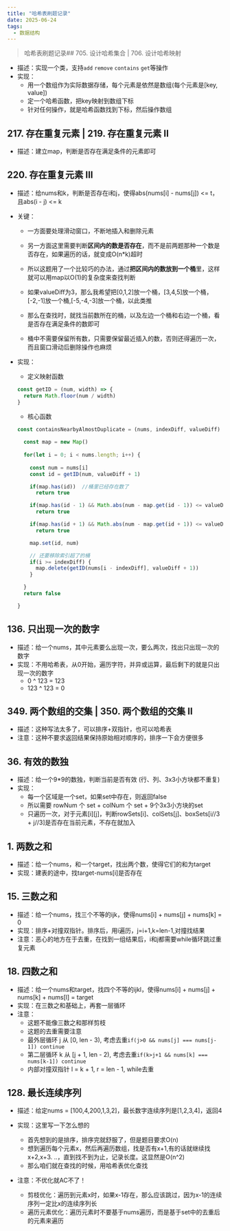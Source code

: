 ```yaml
---
title: "哈希表刷题记录"
date: 2025-06-24
tags:
  - 数据结构
---
```

> 哈希表刷题记录## 705. 设计哈希集合 | 706. 设计哈希映射
- 描述：实现一个类，支持`add` `remove` `contains` `get`等操作
- 实现：
  - 用一个数组作为实际数据存储，每个元素是依然是数组(每个元素是[key, value])
  - 定一个哈希函数，把key映射到数组下标
  - 针对任何操作，就是哈希函数找到下标，然后操作数组

## 217. 存在重复元素 | 219. 存在重复元素 II
- 描述：建立map，判断是否存在满足条件的元素即可

## 220. 存在重复元素 III
- 描述：给nums和k，判断是否存在i和j，使得abs(nums[i] - nums[j]) <= t，且abs(i - j) <= k
- 关键：
  - 一方面要处理滑动窗口，不断地插入和删除元素
  - 另一方面这里需要判断**区间内的数是否存在**，而不是前两题那种一个数是否存在，如果遍历的话，就变成O(n*k)超时
  - 所以这题用了一个比较巧的办法，通过**把区间内的数放到一个桶**里，这样就可以用map以O(1)的复杂度来查找判断
  - 如果valueDiff为3，那么我希望把[0,1,2]放一个桶，[3,4,5]放一个桶，[-2,-1]放一个桶,[-5,-4,-3]放一个桶，以此类推
  - 那么在查找时，就找当前数所在的桶，以及左边一个桶和右边一个桶，看是否存在满足条件的数即可

  - 桶中不需要保留所有数，只需要保留最近插入的数，否则还得遍历一次，而且窗口滑动后删除操作也麻烦

- 实现：
  - 定义映射函数
  ```js
  const getID = (num, width) => {
    return Math.floor(num / width)
  }
  ```
  - 核心函数
  ```js
  const containsNearbyAlmostDuplicate = (nums, indexDiff, valueDiff) => {
    
    const map = new Map()
    
    for(let i = 0; i < nums.length; i++) {
      
      const num = nums[i]
      const id = getID(num, valueDiff + 1)

      if(map.has(id))  //桶里已经存在数了
        return true 

      if(map.has(id - 1) && Math.abs(num - map.get(id - 1)) <= valueDiff) //左边桶存在数
        return true

      if(map.has(id + 1) && Math.abs(num - map.get(id + 1)) <= valueDiff) //右边桶存在数
        return true

      map.set(id, num)

      // 还要移除索引超了的桶
      if(i >= indexDiff) {
        map.delete(getID(nums[i - indexDiff], valueDiff + 1))
      }

    }
    return false

  }


  ```

## 136. 只出现一次的数字
- 描述：给一个nums，其中元素要么出现一次，要么两次，找出只出现一次的数字
- 实现：不用哈希表，从0开始，遍历字符，并异或运算，最后剩下的就是只出现一次的数字
  - 0 ^ 123 = 123
  - 123 ^ 123 = 0

## 349. 两个数组的交集 | 350. 两个数组的交集 II
- 描述：这种写法太多了，可以排序+双指针，也可以哈希表
- 注意：这种不要求返回结果保持原始相对顺序的，排序一下会方便很多

## 36. 有效的数独
- 描述：给一个9*9的数独，判断当前是否有效 (行、列、3x3小方块都不重复)
- 实现：
  - 每一个区域是一个set，如果set中存在，则返回false
  - 所以需要 rowNum 个 set + colNum 个 set + 9个3x3小方块的set
  - 只遍历一次，对于元素[i][j]，判断rowSets[i]、colSets[j]、boxSets[i//3 + j//3]是否存在当前元素，不存在就加入

## 1. 两数之和
- 描述：给一个nums，和一个target，找出两个数，使得它们的和为target
- 实现：建表的途中，找target-nums[i]是否存在

## 15. 三数之和
- 描述：给一个nums，找三个不等的ijk，使得nums[i] + nums[j] + nums[k] = 0
- 实现：排序+对撞双指针。排序后，用i遍历，j=i+1,k=len-1,对撞找结果
- 注意：恶心的地方在于去重，在找到一组结果后，i和j都需要while循环跳过重复元素

## 18. 四数之和

- 描述：给一个nums和target，找四个不等的ijkl，使得nums[i] + nums[j] + nums[k] + nums[l] = target
- 实现：在三数之和基础上，再套一层循环
- 注意：
  - 这题不能像三数之和那样剪枝
  - 这题的去重需要注意
  - 最外层循环 j 从 [0, len - 3), 考虑去重`if(j>0 && nums[j] === nums[j-1]) continue`
  - 第二层循环 k 从 [j + 1, len - 2), 考虑去重`if(k>j+1 && nums[k] === nums[k-1]) continue`
  - 内部对撞双指针 l = k + 1, r = len - 1, while去重

## 128. 最长连续序列
- 描述：给定nums = [100,4,200,1,3,2]，最长数字连续序列是[1,2,3,4]，返回4
- 实现：这里写一下怎么想的
  - 首先想到的是排序，排序完就舒服了，但是题目要求O(n)
  - 想到遍历每个元素x，然后再遍历数组，找是否有x+1,有的话就继续找x+2,x+3. ..，直到找不到为止，记录长度。这显然是O(n^2)
  - 那么咱们就在查找的时候，用哈希表优化查找

- 注意：不优化就AC不了！
  - 剪枝优化：遍历到元素x时，如果x-1存在，那么应该跳过，因为x-1的连续序列一定比x的连续序列长
  - 遍历元素优化：遍历元素时不要基于nums遍历，而是基于set中的去重后的元素来遍历